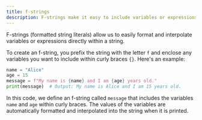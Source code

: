 ```yaml
---
title: f-strings
description: F-strings make it easy to include variables or expressions directly within a string.
---
```


F-strings (formatted string literals) allow us to easily format and interpolate variables or expressions directly within a string.

To create an f-string, you prefix the string with the letter `f` and enclose any variables you want to include within curly braces `{}`. Here's an example:

```python
name = "Alice"
age = 15
message = f"My name is {name} and I am {age} years old."
print(message)  # Output: My name is Alice and I am 15 years old.
```

In this code, we define an f-string called `message` that includes the variables `name` and `age` within curly braces. The values of the variables are automatically formatted and interpolated into the string when it is printed.
